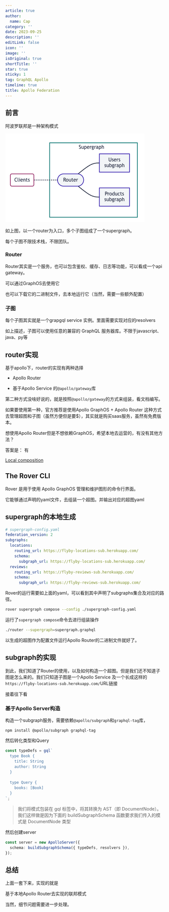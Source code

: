```yaml
---
article: true
author:
  name: Cap
category: ''
date: 2023-09-25
description: ''
editLink: false
icon: ''
image: ''
isOriginal: true
shortTitle: ''
star: true
sticky: 1
tag: GraphQL Apollo
timeline: true
title: Apollo Federation
---
```



## 前言

阿波罗联邦是一种架构模式

![Alt text](image.png)

如上图，以一个router为入口，多个子图组成了一个supergraph。

每个子图不限技术栈，不限团队。

### Router

Router其实是一个服务，也可以包含鉴权、缓存、日志等功能，可以看成一个api gateway。

可以通过GraphOS去使用它

也可以下载它的二进制文件，去本地运行它（当然，需要一些额外配置）

### 子图

每个子图其实就是一个grapgql service 实例。里面需要实现对应的resolvers

如上描述，子图可以使用任意的兼容的 GraphQL 服务器库。不限于javascript、java、py等

## router实现

基于apollo下，router的实现有两种选择

- Apollo Router

- 基于Apollo Service 的`@apollo/gateway`库

第二种方式没啥好说的，就是按照`@apollo/gateway`的方式来组装，看文档编写。

如果要使用第一种，官方推荐是使用Apollo GraphOS + Apollo Router 这种方式去管理超图和子图（虽然方便但是要$），其实就是购买saas服务，虽然有免费版本。

想使用Apollo Router但是不想依赖GraphOS，希望本地去运营的，有没有其他方法？

答案是： 有

[Local composition](https://www.apollographql.com/docs/federation/quickstart/local-composition)

## The Rover CLI

Rover 是用于使用 Apollo GraphOS 管理和维护图形的命令行界面。

它能够通过声明的yaml文件，去组装一个超图。并输出对应的超图yaml

## supergraph的本地生成

```yaml
# supergraph-config.yaml
federation_version: 2
subgraphs:
  locations:
    routing_url: https://flyby-locations-sub.herokuapp.com/
    schema:
      subgraph_url: https://flyby-locations-sub.herokuapp.com/
  reviews:
    routing_url: https://flyby-reviews-sub.herokuapp.com/
    schema:
      subgraph_url: https://flyby-reviews-sub.herokuapp.com/

```

Rover的运行需要如上面的yaml，可以看到其中声明了subgraphs集合及对应的路径。

```bash
rover supergraph compose --config ./supergraph-config.yaml
```

运行了`supergraph compose`命令去进行组装操作

```bash
./router --supergraph=supergraph.graphql
```

以生成的超图作为配置文件运行Apollo Router的二进制文件就好了。

## subgraph的实现

到此，我们知道了Router的使用，以及如何构造一个超图。但是我们还不知道子图是怎么来的。我们只知道子图是一个Apollo Service 及一个长成这样的`https://flyby-locations-sub.herokuapp.com/`URL链接

接着往下看

### 基于Apollo Server构造

构造一个subgraph服务，需要依赖`@apollo/subgraph`和`graphql-tag`库，

```shell
npm install @apollo/subgraph graphql-tag
```

然后转化类型和Query

```ts
const typeDefs = gql`
  type Book {
    title: String
    author: String
  }

  type Query {
    books: [Book]
  }
`;
```

> 我们将模式包装在 gql 标签中，将其转换为 AST（即 DocumentNode）。我们这样做是因为下面的 buildSubgraphSchema 函数要求我们传入的模式是 DocumentNode 类型

然后创建server

```ts
const server = new ApolloServer({
  schema: buildSubgraphSchema({ typeDefs, resolvers }),
});
```

## 总结

上面一套下来，实现的就是

基于本地Apollo Router去实现的联邦模式

当然，细节问题需要进一步处理。

